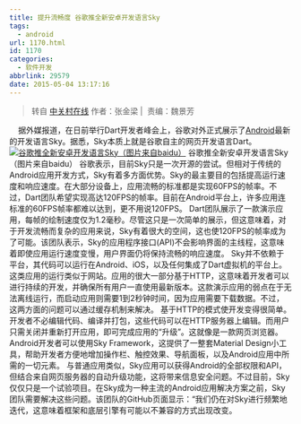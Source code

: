 ```yaml
---
title: 提升流畅度 谷歌推全新安卓开发语言Sky
tags:
  - android
url: 1170.html
id: 1170
categories:
  - 软件开发
abbrlink: 29579
date: 2015-05-04 13:17:16
---
```


> 转自 [中关村在线](http://news.zol.com.cn/519/5190008.html) 作者：张金梁 |  责编：魏景芳

    据外媒报道，在日前举行Dart开发者峰会上，谷歌对外正式展示了[Android](http://detail.zol.com.cn/cell_phone_index/subcate57_list_s1398_1.html)最新的开发语言Sky。据悉，Sky本质上就是谷歌自主的网页开发语言Dart。 [![谷歌推全新安卓开发语言Sky（图片来自baidu）](http://wangbaiyuan.cn/wp-content/uploads/2015/05/Cg-4WlVGw6aIe0ApAAIAsbNaCQkAAC2hwKJfxQAAgDJ442.jpg)](http://wangbaiyuan.cn/wp-content/uploads/2015/05/Cg-4WlVGw6aIe0ApAAIAsbNaCQkAAC2hwKJfxQAAgDJ442.jpg) 谷歌推全新安卓开发语言Sky（图片来自baidu） 谷歌表示，目前Sky只是一次开源的尝试。但相对于传统的Android应用开发方式，Sky有着多方面优势。Sky的最主要目的包括提高运行速度和响应速度。在大部分设备上，应用流畅的标准都是实现60FPS的帧率。不过，Dart团队希望实现高达120FPS的帧率。目前在Android平台上，许多应用连标准的60FPS帧率都难以达到，更不用说120FPS。 Dart团队展示了一款演示应用，每帧的绘制速度仅为1.2毫秒。尽管这只是一次简单的展示，但这意味着，对于开发流畅而复杂的应用来说，Sky有着很大的空间，这也使120FPS的帧率成为了可能。该团队表示，Sky的应用程序接口(API)不会影响界面的主线程，这意味着即使应用运行速度变慢，用户界面仍将保持流畅的响应速度。 Sky并不依赖于平台，其代码可以运行在Android、iOS，以及任何集成了Dart虚拟机的平台上。这类应用的运行类似于网站。应用的很大一部分基于HTTP，这意味着开发者可以进行持续的开发，并确保所有用户一直使用最新版本。这款演示应用的弱点在于无法离线运行，而启动应用则需要1到2秒钟时间，因为应用需要下载数据。不过，这两方面的问题可以通过缓存机制来解决。 基于HTTP的模式使开发变得很简单。开发者不必编辑代码、编译并打包，这些代码可以在HTTP服务器上编辑。而用户只需关闭并重新打开应用，即可完成应用的“升级”。这就像是一款网页浏览器。Android开发者可以使用Sky Framework，这提供了一整套Material Design小工具，帮助开发者方便地增加操作栏、触控效果、导航面板，以及Android应用中所需的一切元素。 与普通应用类似，Sky应用可以获得Android的全部权限和API，但结合来自网页服务器的自动升级功能，这将带来信息安全问题。不过目前，Sky仅仅只是一个试验项目。在Sky成为一种主流的Android应用解决方案之前，Sky团队需要解决这些问题。该团队的GitHub页面显示：“我们仍在对Sky进行频繁地迭代，这意味着框架和底层引擎有可能以不兼容的方式出现改变。